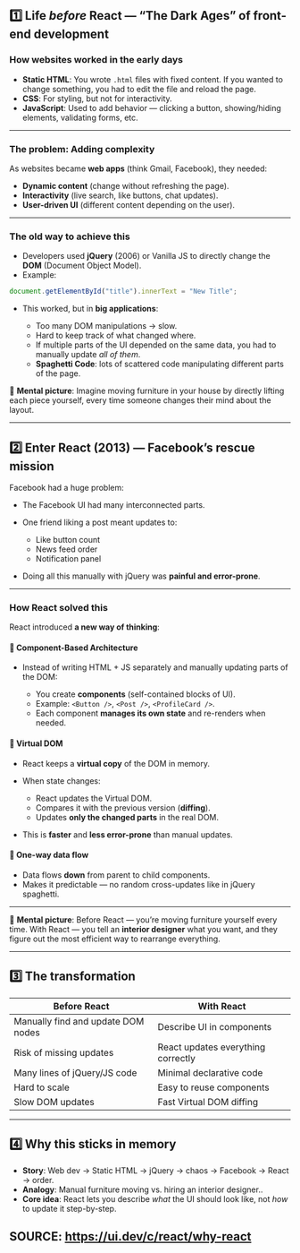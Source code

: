 ## 1️⃣ Life *before* React — “The Dark Ages” of front-end development

### How websites worked in the early days

* **Static HTML**: You wrote `.html` files with fixed content. If you wanted to change something, you had to edit the file and reload the page.
* **CSS**: For styling, but not for interactivity.
* **JavaScript**: Used to add behavior — clicking a button, showing/hiding elements, validating forms, etc.

---

### The problem: Adding complexity

As websites became **web apps** (think Gmail, Facebook), they needed:

* **Dynamic content** (change without refreshing the page).
* **Interactivity** (live search, like buttons, chat updates).
* **User-driven UI** (different content depending on the user).

---

### The old way to achieve this

* Developers used **jQuery** (2006) or Vanilla JS to directly change the **DOM** (Document Object Model).
* Example:

```js
document.getElementById("title").innerText = "New Title";
```

* This worked, but in **big applications**:

  * Too many DOM manipulations → slow.
  * Hard to keep track of what changed where.
  * If multiple parts of the UI depended on the same data, you had to manually update *all of them*.
  * **Spaghetti Code**: lots of scattered code manipulating different parts of the page.

📌 **Mental picture**: Imagine moving furniture in your house by directly lifting each piece yourself, every time someone changes their mind about the layout.

---

## 2️⃣ Enter React (2013) — Facebook’s rescue mission

Facebook had a huge problem:

* The Facebook UI had many interconnected parts.
* One friend liking a post meant updates to:

  * Like button count
  * News feed order
  * Notification panel
* Doing all this manually with jQuery was **painful and error-prone**.

---

### How React solved this

React introduced **a new way of thinking**:

#### 🧠 Component-Based Architecture

* Instead of writing HTML + JS separately and manually updating parts of the DOM:

  * You create **components** (self-contained blocks of UI).
  * Example: `<Button />`, `<Post />`, `<ProfileCard />`.
  * Each component **manages its own state** and re-renders when needed.

#### 🚀 Virtual DOM

* React keeps a **virtual copy** of the DOM in memory.
* When state changes:

  * React updates the Virtual DOM.
  * Compares it with the previous version (**diffing**).
  * Updates **only the changed parts** in the real DOM.
* This is **faster** and **less error-prone** than manual updates.

#### 🔄 One-way data flow

* Data flows **down** from parent to child components.
* Makes it predictable — no random cross-updates like in jQuery spaghetti.

---

📌 **Mental picture**:
Before React — you’re moving furniture yourself every time.
With React — you tell an **interior designer** what you want, and they figure out the most efficient way to rearrange everything.

---

## 3️⃣ The transformation

| Before React                       | With React                         |
| ---------------------------------- | ---------------------------------- |
| Manually find and update DOM nodes | Describe UI in components          |
| Risk of missing updates            | React updates everything correctly |
| Many lines of jQuery/JS code       | Minimal declarative code           |
| Hard to scale                      | Easy to reuse components           |
| Slow DOM updates                   | Fast Virtual DOM diffing           |

-----

## 4️⃣ Why this sticks in memory

* **Story**: Web dev → Static HTML → jQuery → chaos → Facebook → React → order.
* **Analogy**: Manual furniture moving vs. hiring an interior designer..
* **Core idea**: React lets you describe *what* the UI should look like, not *how* to update it step-by-step.

## SOURCE: https://ui.dev/c/react/why-react
